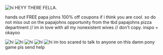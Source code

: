 <img src="https://file.garden/ZdgVLZzmo3pLm1q9/ezgif-2d61bb464f977e.gif" alt="hi" /> 
HEYY THERE FELLA.

hands out FREE papa johns 100% off coupons if i think you are cool. so do not miss out on the papajohns opportunity from the tbd papajohns pizza department
// im in love with all my nonexistent wives
// don't copy. inspo = okayoo

<img src="https://64.media.tumblr.com/6f4a7f8e1c63a082daa5533de4c2d410/2f07815ff4d56326-80/s100x200/9080aae94eb8203a41da79edeeb2f3b0bd13afb7.pnj" alt="hi" /> 
<img src="https://64.media.tumblr.com/e99623f856100416abe1302172df14b2/fab00b795750657b-4c/s100x200/6f056f1f64bb411dfbfccfdacb8fb5ff4cabfb49.webp" alt="hi" />
<img src="https://64.media.tumblr.com/743e6a3861136282086ea3ad31d569aa/9f7c912a5db819ea-fc/s100x200/cd419d225aa04e3cb9c541d24782e1f8bef3114f.gifv" alt="hi" />
<img src="https://64.media.tumblr.com/bcf5e116ee5423f6b0ec1575873f3716/9f7c912a5db819ea-cf/s100x200/bfdb0cb3de0573eec706105ee3d13bd2e53e25a4.gifv" alt="hi" />
<img src="https://64.media.tumblr.com/ce47c834bccaebb0561d22fa87df5f57/f1c43a8a27f8c7ad-48/s100x200/ba414a72b85f9eb4288b57d9a69162530fb923bb.gifv" alt="hi" />
im too scared to talk to anyone on this damn pony game pls send help

